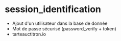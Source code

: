 # session_identification

- Ajout d'un utilisateur dans la base de donnée
- Mot de passe sécurisé (password_verify + token) 
- tarteauctitron.io
